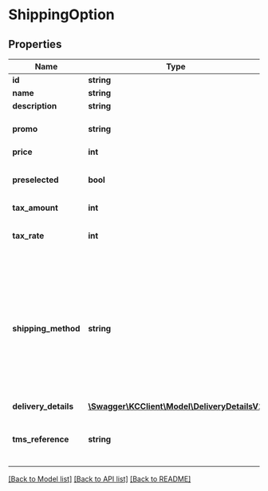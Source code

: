 # ShippingOption

## Properties
Name | Type | Description | Notes
------------ | ------------- | ------------- | -------------
**id** | **string** | id | 
**name** | **string** | Name. | 
**description** | **string** | Description. | [optional] 
**promo** | **string** | Promotion name. To be used if this shipping option is promotional. | [optional] 
**price** | **int** | Price including tax. | 
**preselected** | **bool** | If true, this option will be preselected when checkout loads. Default: false | [optional] [default to false]
**tax_amount** | **int** | Tax amount. | 
**tax_rate** | **int** | Non-negative. In percent, two implicit decimals. I.e 2500 &#x3D; 25%. | 
**shipping_method** | **string** | Shipping method. Possible values:&lt;ul&gt;&lt;li&gt;PickUpStore&lt;/li&gt;&lt;li&gt;Home&lt;/li&gt;&lt;li&gt;BoxReg&lt;/li&gt;&lt;li&gt;BoxUnreg&lt;/li&gt;&lt;li&gt;PickUpPoint&lt;/li&gt;&lt;li&gt;Own&lt;/li&gt;&lt;li&gt;Postal&lt;/li&gt;&lt;li&gt;DHLPackstation&lt;/li&gt;&lt;li&gt;Digital&lt;/li&gt;&lt;/ul&gt; If DHLPackstation is selected the correct form will be displayed. | [optional] 
**delivery_details** | [**\Swagger\KCClient\Model\DeliveryDetailsV1**](DeliveryDetailsV1.md) |  | [optional] 
**tms_reference** | **string** | TMS reference. Required to map completed orders to shipments reserved in TMS. | [optional] 

[[Back to Model list]](../README.md#documentation-for-models) [[Back to API list]](../README.md#documentation-for-api-endpoints) [[Back to README]](../README.md)


